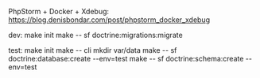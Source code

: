 PhpStorm + Docker + Xdebug: https://blog.denisbondar.com/post/phpstorm_docker_xdebug

dev:
    make init
    make -- sf doctrine:migrations:migrate

test:
    make init
    make -- cli mkdir var/data 
    make -- sf doctrine:database:create --env=test
    make -- sf doctrine:schema:create --env=test
